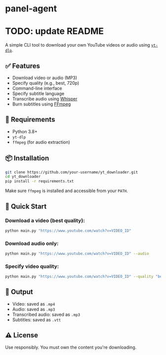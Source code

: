 # panel-agent

# TODO: update README

A simple CLI tool to download your own YouTube videos or audio using [`yt-dlp`](https://github.com/yt-dlp/yt-dlp).

## ✅ Features

- Download video or audio (MP3)
- Specify quality (e.g., best, 720p)
- Command-line interface
- Specify subtitle language
- Transcribe audio using [Whisper](https://github.com/openai/whisper)
- Burn subtitles using [FFmpeg](https://ffmpeg.org/)


## 🔧 Requirements

- Python 3.8+
- `yt-dlp`
- `ffmpeg` (for audio extraction)

## 📦 Installation

```bash
git clone https://github.com/your-username/yt_downloader.git
cd yt_downloader
pip install -r requirements.txt
```

Make sure `ffmpeg` is installed and accessible from your `PATH`.

## 🚀 Quick Start

### Download a video (best quality):
```bash
python main.py "https://www.youtube.com/watch?v=VIDEO_ID"
```

### Download audio only:
```bash
python main.py "https://www.youtube.com/watch?v=VIDEO_ID" --audio
```

### Specify video quality:
```bash
python main.py "https://www.youtube.com/watch?v=VIDEO_ID" --quality "bestvideo[height<=720]+bestaudio"
```

## 📁 Output

- Video: saved as `.mp4`
- Audio: saved as `.mp3`
- Transcribed audio: saved as `.mp3`
- Subtitles: saved as `.vtt`

## ⚠️ License

Use responsibly. You must own the content you're downloading.
